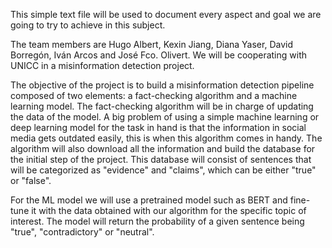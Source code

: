This simple text file will be used to document every aspect and goal we are going to try to achieve in this subject.

The team members are Hugo Albert, Kexin Jiang, Diana Yaser, David Borregón, Iván Arcos and José Fco. Olivert. We will be cooperating with UNICC in a misinformation detection project.

The objective of the project is to build a misinformation detection pipeline composed of two elements: a fact-checking algorithm and a machine learning model. The fact-checking algorithm will be in charge of updating the data of the model. A big problem of using a simple machine learning or deep learning model for the task in hand is that the information in social media gets outdated easily, this is when this algorithm comes in handy. The algorithm will also download all the information and build the database for the initial step of the project. This database will consist of sentences that will be categorized as "evidence" and "claims", which can be either "true" or "false".

For the ML model we will use a pretrained model such as BERT and fine-tune it with the data obtained with our algorithm for the specific topic of interest. The model will return the probability of a given sentence being "true", "contradictory" or "neutral".
